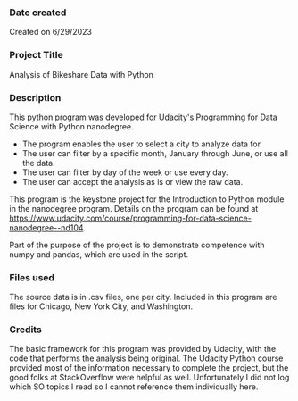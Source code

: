 ### Date created
Created on 6/29/2023

### Project Title
Analysis of Bikeshare Data with Python

### Description
This python program was developed for Udacity's Programming for Data Science with Python nanodegree.
* The program enables the user to select a city to analyze data for.
* The user can filter by a specific month, January through June, or use all the data.
* The user can filter by day of the week or use every day.
* The user can accept the analysis as is or view the raw data.

This program is the keystone project for the Introduction to Python module in the nanodegree program.  Details on the program can be found at https://www.udacity.com/course/programming-for-data-science-nanodegree--nd104.

Part of the purpose of the project is to demonstrate competence with numpy and pandas, which are used in the script.

### Files used
The source data is in .csv files, one per city.  Included in this program are files for Chicago, New York City, and Washington.

### Credits
The basic framework for this program was provided by Udacity, with the code that performs the analysis being original.  The Udacity Python course provided most of the information necessary to complete the project, but the good folks at StackOverflow were helpful as well.  Unfortunately I did not log which SO topics I read so I cannot reference them individually here.
